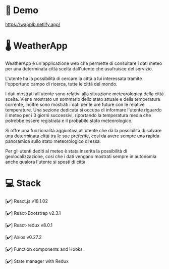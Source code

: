 # :link: Demo

https://wapplb.netlify.app/

# :thermometer: WeatherApp

WeatherApp è un'applicazione web che permette di consultare i dati meteo per una determinata città scelta dall'utente che usufruisce del servizio.

L'utente ha la possibilità di cercare la città a lui interessata tramite l'opportuno campo di ricerca, tutte le città del mondo.

I dati mostrati all'utente sono relativi alla situazione meteorologica della città scelta.
Viene mostrato un sommario dello stato attuale e della temperatura corrente, inoltre sono mostrati i dati per le ore future con le relative temperature.
Una sezione dedicata si occupa di informare l'utente riguardo il meteo per i 3 giorni successivi, riportando la temperatura media che potrebbe essere registrata e il probabile stato meteorologico.

Si offre una funzionalità aggiuntiva all'utente che dà la possibilità di salvare una determinata città tra le sue preferite, cosi da avere sempre una rapida panoramica sullo stato meteorologico di essa.

Per gli utenti dediti al meteo è stata inserita la possibilità di geolocalizzazione, cosi che i dati vengano mostrati sempre in autonomia anche qualora l'utente si sposti di città.

# :computer: Stack

[✔️] React.js v18.1.02

[✔️] React-Bootstrap v2.3.1

[✔️] React-redux v8.0.1

[✔️] Axios v0.27.2

[✔️] Function components and Hooks

[✔️] State manager with Redux 
